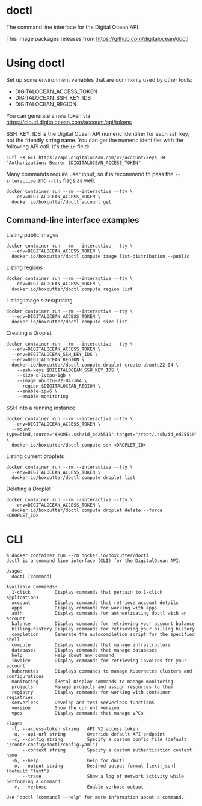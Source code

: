 # doctl

The command line interface for the Digital Ocean API.

This image packages releases from https://github.com/digitalocean/doctl

# Using doctl

Set up some environment variables that are commonly used by other tools:

- DIGITALOCEAN_ACCESS_TOKEN
- DIGITALOCEAN_SSH_KEY_IDS
- DIGITALOCEAN_REGION

You can generate a new token via https://cloud.digitalocean.com/account/api/tokens

SSH_KEY_IDS is the Digital Ocean API numeric identifier for each ssh key, not the friendly string name. You can get the numeric identifier with the following API call. It's the `id` field:

```
curl -X GET https://api.digitalocean.com/v2/account/keys -H "Authorization: Bearer $DIGITALOCEAN_ACCESS_TOKEN"
```

Many commands require user input, so it is recommend to pass the `--interactive` and `--tty` flags as well:

```
docker container run --rm --interactive --tty \
  --env=DIGITALOCEAN_ACCESS_TOKEN \
  docker.io/boxcutter/doctl account get
```

## Command-line interface examples

Listing public images
```
docker container run --rm --interactive --tty \
  --env=DIGITALOCEAN_ACCESS_TOKEN \
  docker.io/boxcutter/doctl compute image list-distribution --public
```

Listing regions
```
docker container run --rm --interactive --tty \
  --env=DIGITALOCEAN_ACCESS_TOKEN \
  docker.io/boxcutter/doctl compute region list
```

Listing image sizes/pricing
```
docker container run --rm --interactive --tty \
  --env=DIGITALOCEAN_ACCESS_TOKEN \
  docker.io/boxcutter/doctl compute size list
```

Creating a Droplet
```
docker container run --rm --interactive --tty \
  --env=DIGITALOCEAN_ACCESS_TOKEN \
  --env=DIGITALOCEAN_SSH_KEY_IDS \
  --env=DIGITALOCEAN_REGION \
  docker.io/boxcutter/doctl compute droplet create ubuntu22-04 \
    --ssh-keys $DIGITALOCEAN_SSH_KEY_IDS \
    --size s-1vcpu-1gb \
    --image ubuntu-22-04-x64 \
    --region $DIGITALOCEAN_REGION \
    --enable-ipv6 \
    --enable-monitoring
```

SSH into a running instance
```
docker container run --rm --interactive --tty \
  --env=DIGITALOCEAN_ACCESS_TOKEN \
  --mount type=bind,source="$HOME/.ssh/id_ed25519",target="/root/.ssh/id_ed25519",readonly \
  docker.io/boxcutter/doctl compute ssh <DROPLET_ID>
```

Listing current droplets
```
docker container run --rm --interactive --tty \
  --env=DIGITALOCEAN_ACCESS_TOKEN \
  docker.io/boxcutter/doctl compute droplet list
```

Deleting a Droplet
```
docker container run --rm --interactive --tty \
  --env=DIGITALOCEAN_ACCESS_TOKEN \
  docker.io/boxcutter/doctl compute droplet delete --force <DROPLET_ID>
```


# CLI

```
% docker container run --rm docker.io/boxcutter/doctl
doctl is a command line interface (CLI) for the DigitalOcean API.

Usage:
  doctl [command]

Available Commands:
  1-click         Display commands that pertain to 1-click applications
  account         Display commands that retrieve account details
  apps            Display commands for working with apps
  auth            Display commands for authenticating doctl with an account
  balance         Display commands for retrieving your account balance
  billing-history Display commands for retrieving your billing history
  completion      Generate the autocompletion script for the specified shell
  compute         Display commands that manage infrastructure
  databases       Display commands that manage databases
  help            Help about any command
  invoice         Display commands for retrieving invoices for your account
  kubernetes      Displays commands to manage Kubernetes clusters and configurations
  monitoring      [Beta] Display commands to manage monitoring
  projects        Manage projects and assign resources to them
  registry        Display commands for working with container registries
  serverless      Develop and test serverless functions
  version         Show the current version
  vpcs            Display commands that manage VPCs

Flags:
  -t, --access-token string   API V2 access token
  -u, --api-url string        Override default API endpoint
  -c, --config string         Specify a custom config file (default "/root/.config/doctl/config.yaml")
      --context string        Specify a custom authentication context name
  -h, --help                  help for doctl
  -o, --output string         Desired output format [text|json] (default "text")
      --trace                 Show a log of network activity while performing a command
  -v, --verbose               Enable verbose output

Use "doctl [command] --help" for more information about a command.
```
